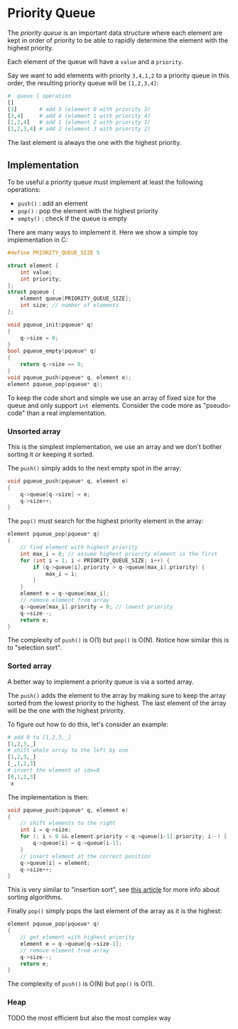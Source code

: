 # Priority Queue

The _priority queue_ is an important data structure where each element are kept in order of priority to be able to rapidly determine the element with the highest priority.

Each element of the queue will have a `value` and a `priority`.
<!-- To keep the explanation simple, we ommit the `value` of the elements. -->

Say we want to add elements with priority `3,4,1,2` to a priority queue in this order, the resulting priority queue will be `[1,2,3,4]`:
```python
#  queue | operation
[]
[3]       # add 3 (element 0 with priority 3)
[3,4]     # add 4 (element 1 with priority 4)
[1,3,4]   # add 1 (element 2 with priority 1)
[1,2,3,4] # add 2 (element 3 with priority 2)
```
The last element is always the one with the highest priority.

## Implementation
To be useful a priority queue must implement at least the following operations:

- `push()` : add an element
- `pop()` : pop the element with the highest priority
- `empty()` : check if the queue is empty

There are many ways to implement it. 
Here we show a simple toy implementation in C:
```C
#define PRIORITY_QUEUE_SIZE 5

struct element {
    int value;
    int priority;
};
struct pqueue {
    element queue[PRIORITY_QUEUE_SIZE];
    int size; // number of elements
};

void pqueue_init(pqueue* q)
{
    q->size = 0;
}
bool pqueue_empty(pqueue* q)
{
    return q->size == 0;
}
void pqueue_push(pqueue* q, element e);
element pqueue_pop(pqueue* q);
```
To keep the code short and simple we use an array of fixed size for the queue and only support `int `elements. Consider the code more as "pseudo-code" than a real implementation.

### Unsorted array
This is the simplest implementation, we use an array and we don't bother sorting it or keeping it sorted.

The `push()` simply adds to the next empty spot in the array:
```C
void pqueue_push(pqueue* q, element e)
{
    q->queue[q->size] = e;
    q->size++;
}
```

The `pop()` must search for the highest priority element in the array:
```C
element pqueue_pop(pqueue* q)
{
    // find element with highest priority
    int max_i = 0; // assume highest priority element is the first
    for (int i = 1; i < PRIORITY_QUEUE_SIZE; i++) {
        if (q->queue[i].priority > q->queue[max_i].priority) {
            max_i = i;
        }
    }
    element e = q->queue[max_i];
    // remove element from array
    q->queue[max_i].priority = 0; // lowest priority
    q->size--;
    return e;
}
```

The complexity of `push()` is O(1) but `pop()` is O(N).
Notice how similar this is to "selection sort".

### Sorted array
A better way to implement a priority queue is via a sorted array.

The `push()` adds the element to the array by making sure to keep the array sorted from the lowest priority to the highest.
The last element of the array will be the one with the highest prirority.

To figure out how to do this, let's consider an example:
```python
# add 0 to [1,2,3,_]
[1,2,3,_]
# shift whole array to the left by one
[1,2,3,_]
[_,1,2,3]
# insert the element at idx=0
[0,1,2,3]
 x
```

The implementation is then:
```C
void pqueue_push(pqueue* q, element e)
{
    // shift elements to the right
    int i = q->size;
    for (; i > 0 && element.priority < q->queue[i-1].priority; i--) {
        q->queue[i] = q->queue[i-1];
    }
    // insert element at the correct position
    q->queue[i] = element;
    q->size++;
}
```

This is very similar to "insertion sort", see [this article](http://localhost:8000/blog/sort_algos.html) for more info about sorting algorithms.

Finally `pop()` simply pops the last element of the array as it is the highest:
```C
element pqueue_pop(pqueue* q)
{
    // get element with highest priority
    element e = q->queue[q->size-1];
    // remove element from array
    q->size--;
    return e;
}
```

The complexity of `push()` is O(N) but `pop()` is O(1).

### Heap
TODO
the most efficient but also the most complex way
